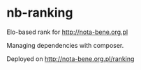 # nb-ranking
Elo-based rank for http://nota-bene.org.pl

Managing dependencies with composer.

Deployed on http://nota-bene.org.pl/ranking
